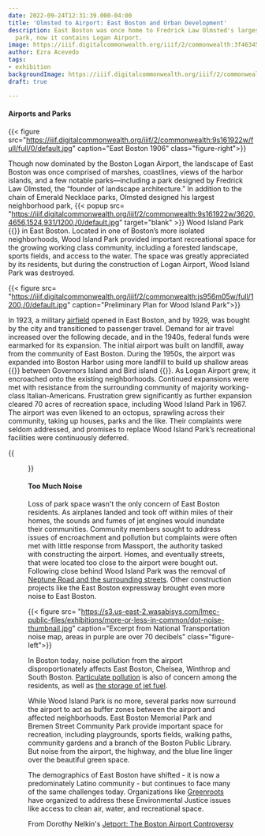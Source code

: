 ```yaml
---
date: 2022-09-24T12:31:39.000-04:00
title: 'Olmsted to Airport: East Boston and Urban Development'
description: East Boston was once home to Fredrick Law Olmsted's largest neighborhood
  park, now it contains Logan Airport.
image: https://iiif.digitalcommonwealth.org/iiif/2/commonwealth:3f463450s/full/full/0/default.jpg
author: Ezra Acevedo
tags:
- exhibition
backgroundImage: https://iiif.digitalcommonwealth.org/iiif/2/commonwealth:3f463450s/full/full/0/default.jpg
draft: true

---
```

#### Airports and Parks

{{< figure src="https://iiif.digitalcommonwealth.org/iiif/2/commonwealth:9s161922w/full/full/0/default.jpg" caption="East Boston 1906" class="figure-right">}}

Though now dominated by the Boston Logan Airport, the landscape of East Boston was once comprised of marshes, coastlines, views of the harbor islands, and a few notable parks—including a park designed by Fredrick Law Olmsted, the “founder of landscape architecture.” In addition to the chain of Emerald Necklace parks, Olmsted designed his largest neighborhood park, {{< popup src= "https://iiif.digitalcommonwealth.org/iiif/2/commonwealth:9s161922w/3620,4656,1524,931/1200,/0/default.jpg" target="blank" >}} Wood Island Park {{</popup>}} in East Boston. Located in one of Boston’s more isolated neighborhoods, Wood Island Park provided important recreational space for the growing working class community, including a forested landscape, sports fields, and access to the water. The space was greatly appreciated by its residents, but during the construction of Logan Airport, Wood Island Park was destroyed.

{{< figure src= "https://iiif.digitalcommonwealth.org/iiif/2/commonwealth:js956m05w/full/1200,/0/default.jpg" caption="Preliminary Plan for Wood Island Park">}}


In 1923, a military [airfield](https://www.bostonmagazine.com/travel/2018/11/06/logan-airport-east-boston/) opened in East Boston, and by 1929, was bought by the city and transitioned to passenger travel. Demand for air travel increased over the following decade, and in the 1940s, federal funds were earmarked for its expansion. The initial airport was built on landfill, away from the community of East Boston. During the 1950s, the airport was expanded into Boston Harbor using more landfill to build up shallow areas {{<popup src= "https://iiif.digitalcommonwealth.org/iiif/2/commonwealth:9k41zj472/4376,727,4621,3293/1200,/0/default.jpg" target="blank" >}} between Governors Island and Bird island {{</popup>}}. As Logan Airport grew, it encroached onto the existing neighborhoods. Continued expansions were met with resistance from the surrounding community of majority working-class Italian-Americans. Frustration grew significantly as further expansion cleared 70 acres of recreation space, including Wood Island Park in 1967. The airport was even likened to an octopus, sprawling across their community, taking up houses, parks and the like. Their complaints were seldom addressed, and promises to replace Wood Island Park’s recreational facilities were continuously deferred.

{{<figure src= "https://iiif.digitalcommonwealth.org/iiif/2/commonwealth:8k71nz40b/full/1200,/0/default.jpg" caption= "1925 Photo of Airfield" class="figure-right">}}

#### Too Much Noise

Loss of park space wasn't the only concern of East Boston residents. As airplanes landed and took off within miles of their homes, the sounds and fumes of jet engines would inundate their communities. Community members sought to address issues of encroachment and pollution but complaints were often met with little response from Massport, the authority tasked with constructing the airport. Homes, and eventually streets, that were located too close to the airport were bought out. Following close behind Wood Island Park was the removal of [Neptune Road and the surrounding streets](https://atlascope.leventhalmap.org/#view:share$base:001$overlay:39999059011666$zoom:17.28$center:-7906416.618417949,5217886.046329638$mode:glass$pos:311). Other construction projects like the East Boston expressway brought even more noise to East Boston.

{{< figure src= "https://s3.us-east-2.wasabisys.com/lmec-public-files/exhibitions/more-or-less-in-common/dot-noise-thumbnail.jpg" caption="Excerpt from National Transportation noise map, areas in purple are over 70 decibels" class="figure-left">}}

In Boston today, noise pollution from the airport disproportionately affects East Boston, Chelsea, Winthrop and South Boston. [Particulate pollution](https://www.wgbh.org/news/local-news/2019/09/24/air-pollution-from-logan-airport-harms-surrounding-communities-research-shows) is also of concern among the residents, as well as [the storage of jet fuel](https://www.leventhalmap.org/digital-exhibitions/more-or-less-in-common/topics/sacrifice-zones/).

While Wood Island Park is no more, several parks now surround the airport to act as buffer zones between the airport and affected neighborhoods. East Boston Memorial Park and Bremen Street Community Park provide important space for recreation, including playgrounds, sports fields, walking paths, community gardens and a branch of the Boston Public Library. But noise from the airport, the highway, and the blue line linger over the beautiful green space.

The demographics of East Boston have shifted - it is now a predominately Latino community - but continues to face many of the same challenges today. Organizations like [Greenroots ](http://www.greenrootschelsea.org/news/2019/11/4/east-boston-and-power-an-environmental-justice-community-in-transition)have organized to address these Environmental Justice issues like access to clean air, water, and recreational space.

From Dorothy Nelkin's [Jetport: The Boston Airport Controversy](https://bpl.bibliocommons.com/v2/record/S75C3602554)